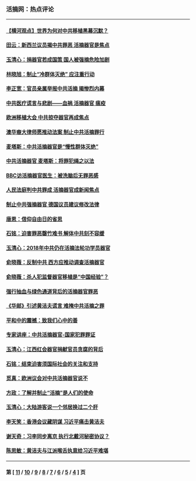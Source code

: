 ### 活摘网：热点评论
---
#### [【横河观点】世界为何对中共移植黑幕沉默？](../../pages/nf5879/n13244249.md?01070430) 
#### [田云：新西兰议员揭中共罪恶 活摘器官是焦点](../../pages/nf5879/n13070629.md?01070430) 
#### [玉清心：捐器官若成国策 国人被强摘危险加剧](../../pages/nf5879/n12802713.md?01070430) 
#### [林晓旭：制止“冷群体灭绝” 应注重行动](../../pages/nf5879/n12779736.md?01070430) 
#### [李正宽：官员亲属举报中共活摘 揭惨烈内幕](../../pages/nf5879/n12684490.md?01070430) 
#### [中共医疗谎言与悲剧——血祸 活摘器官 瘟疫](../../pages/nf5879/n12372103.md?01070430) 
#### [欧洲移植大会 中共掠夺器官再成焦点](../../pages/nf5879/n11538883.md?01070430) 
#### [澳华裔大律师愿推动法案 制止中共活摘罪行](../../pages/nf5879/n11377039.md?01070430) 
#### [麦塔斯：中共活摘器官是“慢性群体灭绝”](../../pages/nf5879/n11350529.md?01070430) 
#### [中共活摘器官 麦塔斯：将罪犯绳之以法](../../pages/nf5879/n11347973.md?01070430) 
#### [BBC访活摘器官医生：被洗脑后无罪恶感](../../pages/nf5879/n11335935.md?01070430) 
#### [人民法庭判中共罪成 活摘器官成新闻焦点](../../pages/nf5879/n11331578.md?01070430) 
#### [制止中共强摘器官 德国议员建议修改法律](../../pages/nf5879/n11249451.md?01070430) 
#### [唐恩：信仰自由日的省思](../../pages/nf5879/n11003525.md?01070430) 
#### [石铭：迫害罪恶罄竹难书  解体中共刻不容缓](../../pages/nf5879/n10942855.md?01070430) 
#### [玉清心：2018年中共仍在活摘法轮功学员器官](../../pages/nf5879/n10914646.md?01070430) 
#### [俞晓薇：反制中共 西方应推动调查活摘器官](../../pages/nf5879/n10794671.md?01070430) 
#### [俞晓薇：杀人犯监督器官移植是“中国经验”？](../../pages/nf5879/n10466427.md?01070430) 
#### [强行抽血与绿色通道背后的活摘器官罪恶](../../pages/nf5879/n10004708.md?01070430) 
#### [《华邮》引述黄洁夫谎言 难掩中共活摘之罪](../../pages/nf5879/n9642309.md?01070430) 
#### [平和中的震撼：致我们心中的善](../../pages/nf5879/n9021123.md?01070430) 
#### [专家讲座：中共活摘器官-国家犯罪罪证](../../pages/nf5879/n8828153.md?01070430) 
#### [玉清心：江西红会器官捐献官员贪腐的背后](../../pages/nf5879/n8522122.md?01070430) 
#### [石铭：结束迫害须国际社会的关注和支持](../../pages/nf5879/n8443497.md?01070430) 
#### [觅真：欧洲议会对中共活摘器官说不](../../pages/nf5879/n8337486.md?01070430) 
#### [方政：了解并制止“活摘”是人们的使命](../../pages/nf5879/n8329214.md?01070430) 
#### [玉清心：大陆游客说一个邻居换过二个肝](../../pages/nf5879/n8291404.md?01070430) 
#### [李天笑：香港会议藏阴谋 习近平痛击黄洁夫](../../pages/nf5879/n8241459.md?01070430) 
#### [谢天奇：习李同步离京 执行北戴河秘密协议？](../../pages/nf5879/n8230418.md?01070430) 
#### [陈思敏：黄洁夫与江派喉舌执意给习近平难堪](../../pages/nf5879/n8222166.md?01070430) 

---
#### 第 [ [11](./11.md?01070430) / [10](./10.md?01070430) / [9](./9.md?01070430) / [8](./8.md?01070430) / [7](./7.md?01070430) / [6](./6.md?01070430) / [5](./5.md?01070430) / [4](./4.md?01070430) ] 页
